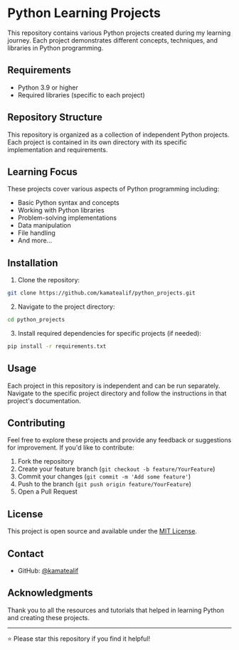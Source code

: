 # Python Learning Projects

This repository contains various Python projects created during my learning journey. Each project demonstrates different concepts, techniques, and libraries in Python programming.

## Requirements

- Python 3.9 or higher
- Required libraries (specific to each project)

## Repository Structure

This repository is organized as a collection of independent Python projects. Each project is contained in its own directory with its specific implementation and requirements.

## Learning Focus

These projects cover various aspects of Python programming including:
- Basic Python syntax and concepts
- Working with Python libraries
- Problem-solving implementations
- Data manipulation
- File handling
- And more...

## Installation

1. Clone the repository:
```bash
git clone https://github.com/kamatealif/python_projects.git
```

2. Navigate to the project directory:
```bash
cd python_projects
```

3. Install required dependencies for specific projects (if needed):
```bash
pip install -r requirements.txt
```

## Usage

Each project in this repository is independent and can be run separately. Navigate to the specific project directory and follow the instructions in that project's documentation.

## Contributing

Feel free to explore these projects and provide any feedback or suggestions for improvement. If you'd like to contribute:

1. Fork the repository
2. Create your feature branch (`git checkout -b feature/YourFeature`)
3. Commit your changes (`git commit -m 'Add some feature'`)
4. Push to the branch (`git push origin feature/YourFeature`)
5. Open a Pull Request

## License

This project is open source and available under the [MIT License](LICENSE).

## Contact

- GitHub: [@kamatealif](https://github.com/kamatealif)

## Acknowledgments

Thank you to all the resources and tutorials that helped in learning Python and creating these projects.

---
⭐ Please star this repository if you find it helpful!
